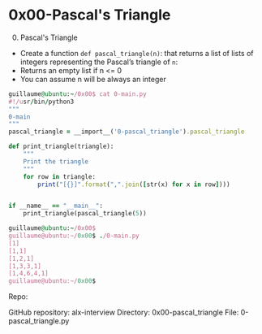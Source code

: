 #  0x00-Pascal's Triangle

0. Pascal's Triangle
+ Create a function `def pascal_triangle(n)`: that returns a list of lists of integers representing the Pascal’s triangle of `n`:
+ Returns an empty list if n <= 0
+ You can assume n will be always an integer

```ruby
guillaume@ubuntu:~/0x00$ cat 0-main.py
#!/usr/bin/python3
"""
0-main
"""
pascal_triangle = __import__('0-pascal_triangle').pascal_triangle

def print_triangle(triangle):
    """
    Print the triangle
    """
    for row in triangle:
        print("[{}]".format(",".join([str(x) for x in row])))


if __name__ == "__main__":
    print_triangle(pascal_triangle(5))

guillaume@ubuntu:~/0x00$ 
guillaume@ubuntu:~/0x00$ ./0-main.py
[1]
[1,1]
[1,2,1]
[1,3,3,1]
[1,4,6,4,1]
guillaume@ubuntu:~/0x00$ 
```
Repo:

GitHub repository: alx-interview
Directory: 0x00-pascal_triangle
File: 0-pascal_triangle.py


